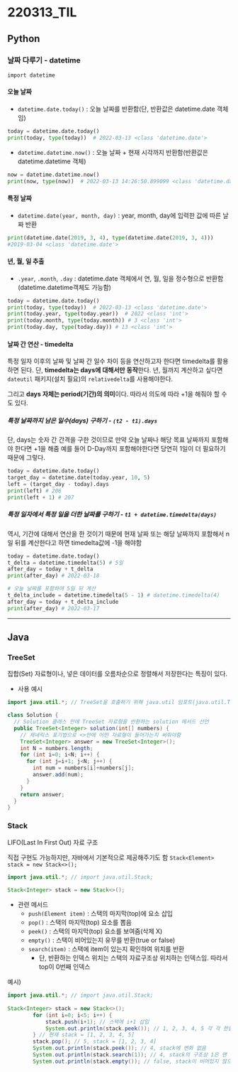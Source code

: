 # 220313_TIL



## Python

### 날짜 다루기 - datetime

`import datetime`

#### 오늘 날짜

- `datetime.date.today()` : 오늘 날짜를 반환함(단, 반환값은 datetime.date 객체임)

```python
today = datetime.date.today()
print(today, type(today))  # 2022-03-13 <class 'datetime.date'>
```



- `datetime.datetime.now()` : 오늘 날짜 + 현재 시각까지 반환함(반환값은 datetime.datetime 객체)

```python
now = datetime.datetime.now() 
print(now, type(now))  # 2022-03-13 14:26:50.899099 <class 'datetime.datetime'>
```



#### 특정 날짜

- `datetime.date(year, month, day)` : year, month, day에 입력한 값에 따른 날짜 반환

```python
print(datetime.date(2019, 3, 4), type(datetime.date(2019, 3, 4)))
#2019-03-04 <class 'datetime.date'>
```



#### 년, 월, 일 추출

- `.year`, `.month`, `.day` : datetime.date 객체에서 연, 월, 일을 정수형으로 반환함(datetime.datetime객체도 가능함)

```python
today = datetime.date.today()
print(today, type(today))  # 2022-03-13 <class 'datetime.date'>
print(today.year, type(today.year))  # 2022 <class 'int'>
print(today.month, type(today.month)) # 3 <class 'int'>
print(today.day, type(today.day)) # 13 <class 'int'>
```



#### 날짜 간 연산 - timedelta

특정 일자 이후의 날짜 및 날짜 간 일수 차이 등을 연산하고자 한다면 timedelta를 활용하면 된다.
단, **timedelta는 days에 대해서만 동작**한다.  년, 월까지 계산하고 싶다면 `dateutil` 패키지(설치 필요)의 `relativedelta`를 사용해야한다.

그리고 **days 자체는 period(기간)의 의미**이다. 따라서 의도에 따라 +1을 해줘야 할 수도 있다.



##### 특정 날짜까지 남은 일수(days) 구하기 - `(t2 - t1).days`

단, days는 숫자 간 간격을 구한 것이므로 만약 오늘 날짜나 해당 목표 날짜까지 포함해야 한다면 +1을 해줌
예를 들어 D-Day까지 포함해야한다면 당연히 1일이 더 필요하기 때문에 그렇다.

```python
today = datetime.date.today()
target_day = datetime.date(today.year, 10, 5)
left = (target_day - today).days
print(left) # 206
print(left + 1) # 207
```



##### 특정 일자에서 특정 일을 더한 날짜를 구하기 - `t1 + datetime.timedelta(days)`

역시, 기간에 대해서 연산을 한 것이기 때문에 현재 날짜 또는 해당 날짜까지 포함해서 n일 뒤를 계산한다고 하면 timedelta값에 -1을 해야함

```python
today = datetime.date.today()
t_delta = datetime.timedelta(5) # 5일
after_day = today + t_delta
print(after_day) # 2022-03-18

# 오늘 날짜를 포함하여 5일 뒤 계산
t_delta_include = datetime.timedelta(5 - 1) # datetime.timedelta(4)
after_day = today + t_delta_include
print(after_day) # 2022-03-17
```



-----



## Java

### TreeSet

집합(Set) 자료형이나, 넣은 데이터를 오름차순으로 정렬해서 저장한다는 특징이 있다.

- 사용 예시

```java
import java.util.*; // TreeSet을 호출하기 위해 java.util 임포트(java.util.TreeSet)

class Solution {
  // Solution 클래스 안에 TreeSet 자료형을 반환하는 solution 메서드 선언
  public TreeSet<Integer> solution(int[] numbers) {
    // 제네릭스 표기법으로 <>안에 어떤 자료형이 들어가는지 써줘야함
    TreeSet<Integer> answer = new TreeSet<Integer>();
    int N = numbers.length;
    for (int i=0; i<N; i++) {
      for (int j=i+1; j<N; j++) {
        int num = numbers[i]+numbers[j];
        answer.add(num);
      }
    }
    return answer;
  }
}
```



### Stack

LIFO(Last In First Out) 자료 구조

직접 구현도 가능하지만, 자바에서 기본적으로 제공해주기도 함
`Stack<Element> stack = new Stack<>();`

```java
import java.util.*; // import java.util.Stack;
    
Stack<Integer> stack = new Stack<>();
```

- 관련 메서드
  - `push(Element item)` : 스택의 마지막(top)에 요소 삽입
  - `pop()` : 스택의 마지막(top) 요소를 뽑음
  - `peek()` : 스택의 마지막(top) 요소를 보여줌(삭제 X)
  - `empty()` : 스택이 비어있는지 유무를 반환(true or false)
  - `search(item)` : 스택에 item이 있는지 확인하여 위치를 반환
    - 단, 반환하는 인덱스 위치는 스택의 자료구조상 위치하는 인덱스임. 따라서 top이 0번째 인덱스

예시)

```java
import java.util.*; // import java.util.Stack;
    
Stack<Integer> stack = new Stack<>();
        for (int i=0; i<5; i++) {
            stack.push(i+1); // 스택에 i+1 삽입
            System.out.println(stack.peek()); // 1, 2, 3, 4, 5 각 각 한줄 씩 출력
        } // 현재 stack = [1, 2, 3, 4, 5]
        stack.pop(); // 5, stack = [1, 2, 3, 4]
        System.out.println(stack.peek()); // 4, stack에 변화 없음
        System.out.println(stack.search(1)); // 4, stack의 구조상 1은 맨 아래 위치
        System.out.println(stack.empty()); // false, stack이 비어있지 않으므로 false
```

